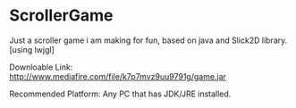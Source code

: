 # ScrollerGame
Just a scroller game i am making for fun, based on java and Slick2D library. [using lwjgl]

Downloable Link:
http://www.mediafire.com/file/k7p7mvz9uu9791g/game.jar

Recommended Platform:
Any PC that has JDK/JRE installed.
